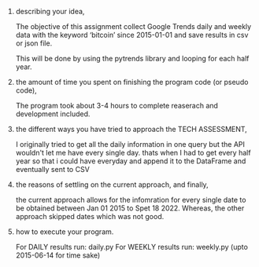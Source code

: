 1. describing your idea, 

    The objective of this assignment collect Google Trends daily and weekly data with the 
    keyword ‘bitcoin’ since 2015-01-01 and save results in csv or json file.
    
    This will be done by using the pytrends library and looping for each half year.


2. the amount of time you spent on finishing the program code (or pseudo code), 

    The program took about 3-4 hours to complete reaserach and development included.

3. the different ways you have tried to approach the TECH ASSESSMENT, 
    
    I originally tried to get all the daily information in one query but the API 
    wouldn't let me have every single day. thats when I had to get every half year 
    so that  i could have everyday and append it to the DataFrame and eventually sent to CSV

4. the reasons of settling on the current approach, and finally, 

    the current approach allows for the infomration for every single date to be obtained between
    Jan 01 2015 to Spet 18 2022. Whereas, the other approach skipped dates which was not good. 

5. how to execute your program.

    For DAILY results run: daily.py
    For WEEKLY results run: weekly.py (upto 2015-06-14 for time sake)









 
